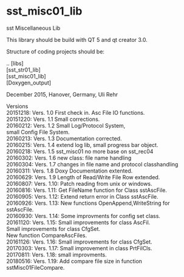 # sst_misc01_lib
sst Miscellaneous Lib 

This library should be build with QT 5 and qt creator 3.0.

Structure of coding projects should be:

.. [libs] <BR>
   [sst_str01_lib]<BR>
   [sst_misc01_lib]<BR>
   [Doxygen_output]<BR>

December 2015, Hanover, Germany, Uli Rehr

Versions <BR>
20151218: Vers. 1.0 First check in. Asc File IO functions. <BR>
20151220: Vers. 1.1 Small corrections. <BR>
20160212: Vers. 1.2 Small Log/Protocol System, <BR>
                    small Config File System. <BR>
20160213: Vers. 1.3 Documentation corrected. <BR>
20160215: Vers. 1.4 extend log lib, small progress bar object. <BR>
20160218: Vers. 1.5 sst_misc01 no more base on sst_rec04 <BR>
20160302: Vers. 1.6 new class: file name handling <BR>
20160304: Vers. 1.7 changes in file name and protocol classhandling <BR>
20160311: Vers. 1.8 Doxy Documentation extented. <BR>
20160629: Vers. 1.9 Length of Read/Write File Row extended. <BR>
20160807: Vers. 1.10: Patch reading from unix or windows. <BR>
20160816: Vers. 1.11: Get FileName function for Class sstAscFile. <BR>
20160905: Vers. 1.12: Extend return error in Class sstAscFile. <BR>
20160926: Vers. 1.13: New functions OpenAppend,WriteString for sstAscFile.  <BR>
20160930: Vers. 1.14: Some improvments for config set class.  <BR>
20161120: Vers. 1.15: Small improvements for class AscFil. <BR>
                      Small improvements for class CfgSet. <BR>
                      New function CompareAscFiles. <BR>
20161126: Vers. 1.16: Small improvements for class CfgSet.     <BR>
20170303: Vers. 1.17: Small improvement in class PrtFilCls.     <BR>
20170811: Vers. 1.18: small improvments. <BR>
20180516: Vers. 1.19: Add compare file size in function sstMisc01FileCompare. <BR>

